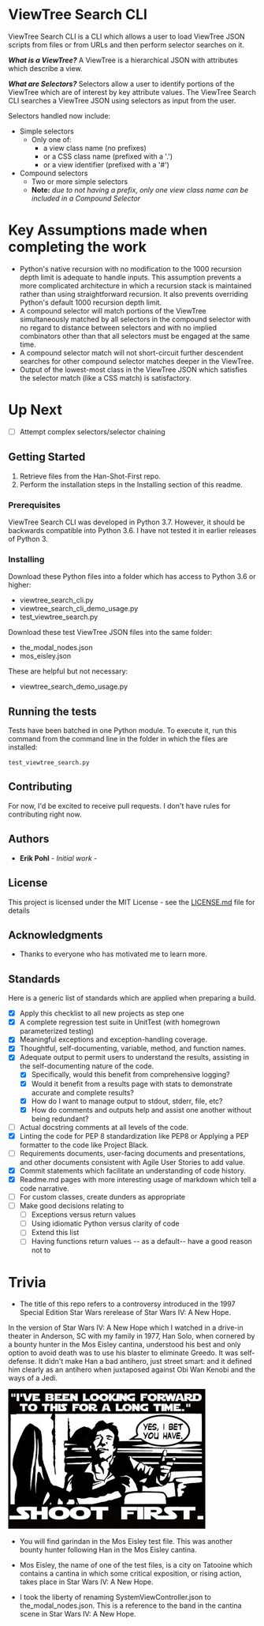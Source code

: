 # ViewTree Search CLI

ViewTree Search CLI is a CLI which allows a user to load ViewTree JSON scripts from files or from URLs and then perform selector searches on it.

**_What is a ViewTree?_**
A ViewTree is a hierarchical JSON with attributes which describe a view.

**_What are Selectors?_**
Selectors allow a user to identify portions of the ViewTree which are of interest by key attribute values.
The ViewTree Search CLI searches a ViewTree JSON using selectors as input from the user.

Selectors handled now include:
* Simple selectors
  * Only one of:
    * a view class name (no prefixes)
    * or a CSS class name (prefixed with a '.')
    * or a view identifier (prefixed with a '#')
* Compound selectors
  * Two or more simple selectors 
  * **Note:** _due to not having a prefix, only one view class name can be included in a Compound Selector_
  
# Key Assumptions made when completing the work

* Python's native recursion with no modification to the 1000 recursion depth limit is adequate to handle inputs.  This assumption prevents a more complicated architecture in which a recursion stack is maintained rather than using straightforward recursion.  It also prevents overriding Python's default 1000 recursion depth limit.
* A compound selector will match portions of the ViewTree simultaneously matched by all selectors in the compound selector with no regard to distance between selectors and with no implied combinators other than that all selectors must be engaged at the same time.
* A compound selector match will not short-circuit further descendent searches for other compound selector matches deeper in the ViewTree.  
* Output of the lowest-most class in the ViewTree JSON which satisfies the selector match (like a CSS match) is satisfactory.
  
# Up Next
- [ ] Attempt complex selectors/selector chaining

## Getting Started

1. Retrieve files from the Han-Shot-First repo.
2. Perform the installation steps in the Installing section of this readme.

### Prerequisites

ViewTree Search CLI was developed in Python 3.7.  However, it should be backwards compatible into Python 3.6.  I have not tested it in earlier releases of Python 3.

### Installing

Download these Python files into a folder which has access to Python 3.6 or higher:

* viewtree_search_cli.py
* viewtree_search_cli_demo_usage.py
* test_viewtree_search.py

Download these test ViewTree JSON files into the same folder:

* the_modal_nodes.json
* mos_eisley.json

These are helpful but not necessary:

* viewtree_search_demo_usage.py

## Running the tests

Tests have been batched in one Python module.  To execute it, run this command from the command line in the folder in which the files are installed:
```
test_viewtree_search.py
```

## Contributing

For now, I'd be excited to receive pull requests.  I don't have rules for contributing right now.

## Authors

* **Erik Pohl** - *Initial work* - 

## License

This project is licensed under the MIT License - see the [LICENSE.md](LICENSE.md) file for details

## Acknowledgments

* Thanks to everyone who has motivated me to learn more.

## Standards

Here is a generic list of standards which are applied when preparing a build.

- [x] Apply this checklist to all new projects as step one
- [x] A complete regression test suite in UnitTest (with homegrown parameterized testing)
- [x] Meaningful exceptions and exception-handling coverage.
- [x] Thoughtful, self-documenting, variable, method, and function names.
- [x] Adequate output to permit users to understand the results, assisting in the self-documenting nature of the code.
  - [x] Specifically, would this benefit from comprehensive logging?
  - [x] Would it benefit from a results page with stats to demonstrate accurate and complete results?
  - [x] How do I want to manage output to stdout, stderr, file, etc?
  - [x] How do comments and outputs help and assist one another without being redundant?
- [ ] Actual docstring comments at all levels of the code.
- [x] Linting the code for PEP 8 standardization like PEP8 or Applying a PEP formatter to the code like Project Black.
- [ ] Requirements documents, user-facing documents and presentations, and other documents consistent with Agile User Stories to add value.
- [x] Commit statements which facilitate an understanding of code history.
- [x] Readme.md pages with more interesting usage of markdown which tell a code narrative. 
- [ ] For custom classes, create dunders as appropriate
- [ ] Make good decisions relating to
  - [ ] Exceptions versus return values
  - [ ] Using idiomatic Python versus clarity of code
  - [ ] Extend this list
  - [ ] Having functions return values -- as a default-- have a good reason not to

# Trivia

* The title of this repo refers to a controversy introduced in the 1997 Special Edition Star Wars rerelease of Star Wars IV: A New Hope.

In the version of Star Wars IV: A New Hope which I watched in a drive-in theater in Anderson, SC with my family in 1977, Han Solo, when cornered by a bounty hunter in the Mos Eisley cantina, understood his best and only option to avoid death was to use his blaster to eliminate Greedo.  It was self-defense.  It didn't make Han a bad antihero, just street smart: and it defined him clearly as an antihero when juxtaposed against Obi Wan Kenobi and the ways of a Jedi.

![What Would Han Solo Do?](https://github.com/ErikPohl-Lot49-Projects/Han-Shot-First/blob/master/media/What_would_Han_Solo_do__by_mjt423.jpg "What Would Han Solo Do?")

* You will find garindan in the Mos Eisley test file.  This was another bounty hunter following Han in the Mos Eisley cantina.

* Mos Eisley, the name of one of the test files, is a city on Tatooine which contains a cantina in which some critical exposition, or rising action, takes place in Star Wars IV: A New Hope.

* I took the liberty of renaming SystemViewController.json to the_modal_nodes.json.  This is a reference to the band in the cantina scene in Star Wars IV: A New Hope.







